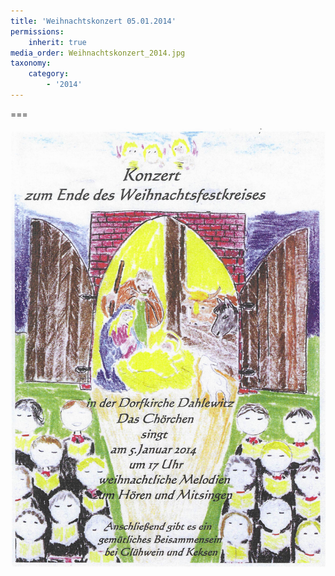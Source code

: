```yaml
---
title: 'Weihnachtskonzert 05.01.2014'
permissions:
    inherit: true
media_order: Weihnachtskonzert_2014.jpg
taxonomy:
    category:
        - '2014'
---
```


===

![Weihnachtskonzert_2014](Weihnachtskonzert_2014.jpg "Weihnachtskonzert_2014")